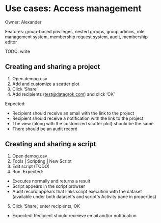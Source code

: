 <!-- TITLE: Use Cases: Access management -->
<!-- SUBTITLE: -->

# Use cases: Access management

Owner: Alexander

Features: group-based privileges, nested groups, group admins, role management system, membership request system, audit,
membership editor

TODO: write

## Creating and sharing a project

1. Open demog.csv
2. Add and customize a scatter plot
3. Click ‘Share’
4. Add recipients (test@datagrok.com) and click ‘OK’

Expected:

* Recipient should receive an email with the link to the project
* Recipient should receive a notification with the link to the project
* The view (along with the customized scatter plot) should be the same
* There should be an audit record

## Creating and sharing a script

1. Open demog.csv
2. Tools | Scripting | New Script
3. Edit script (TODO)
4. Run. Expected:

* Executes normally and returns a result
* Script appears in the script browser
* Audit record appears that links script execution with the dataset (available under both dataset's and script's
  Activity pane in properties)

5. Click ‘Share’, enter recipients, OK

* Expected: Recipient should receieve email and/or notification

